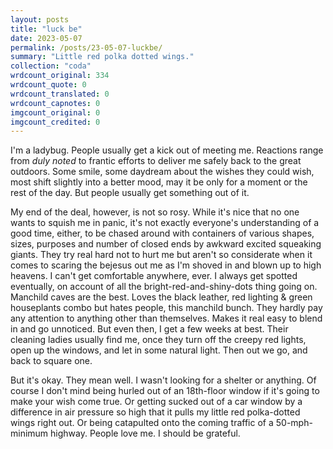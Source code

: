 ```yaml
---
layout: posts
title: "luck be"
date: 2023-05-07
permalink: /posts/23-05-07-luckbe/
summary: "Little red polka dotted wings."
collection: "coda"
wrdcount_original: 334
wrdcount_quote: 0
wrdcount_translated: 0
wrdcount_capnotes: 0
imgcount_original: 0
imgcount_credited: 0
---
```

I'm a ladybug. People usually get a kick out of meeting me. Reactions range from *duly noted* to frantic efforts to deliver me safely back to the great outdoors. Some smile, some daydream about the wishes they could wish, most shift slightly into a better mood, may it be only for a moment or the rest of the day. But people usually get something out of it.

My end of the deal, however, is not so rosy. While it's nice that no one wants to squish me in panic, it's not exactly everyone's understanding of a good time, either, to be chased around with containers of various shapes, sizes, purposes and number of closed ends by awkward excited squeaking giants. They try real hard not to hurt me but aren't so considerate when it comes to scaring the bejesus out me as I'm shoved in and blown up to high heavens. I can't get comfortable anywhere, ever. I always get spotted eventually, on account of all the bright-red-and-shiny-dots thing going on. Manchild caves are the best. Loves the black leather, red lighting & green houseplants combo but hates people, this manchild bunch. They hardly pay any attention to anything other than themselves. Makes it real easy to blend in and go unnoticed. But even then, I get a few weeks at best. Their cleaning ladies usually find me, once they turn off the creepy red lights, open up the windows, and let in some natural light. Then out we go, and back to square one.

But it's okay. They mean well. I wasn't looking for a shelter or anything. Of course I don't mind being hurled out of an 18th-floor window if it's going to make your wish come true. Or getting sucked out of a car window by a difference in air pressure so high that it pulls my little red polka-dotted wings right out. Or being catapulted onto the coming traffic of a 50-mph-minimum highway. People love me. I should be grateful.

